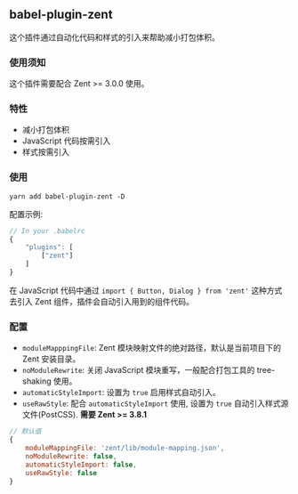 ## babel-plugin-zent

这个插件通过自动化代码和样式的引入来帮助减小打包体积。

### 使用须知

这个插件需要配合 Zent >= 3.0.0 使用。

### 特性

- 减小打包体积
- JavaScript 代码按需引入
- 样式按需引入

### 使用

`yarn add babel-plugin-zent -D`

配置示例:

```js
// In your .babelrc
{
	"plugins": [
		["zent"]
	]
}
```

在 JavaScript 代码中通过 `import { Button, Dialog } from 'zent'` 这种方式去引入 Zent 组件，插件会自动引入用到的组件代码。

### 配置

- `moduleMapppingFile`: Zent 模块映射文件的绝对路径，默认是当前项目下的 Zent 安装目录。
- `noModuleRewrite`: 关闭 JavaScript 模块重写，一般配合打包工具的 tree-shaking 使用。 
- `automaticStyleImport`: 设置为 `true` 启用样式自动引入。
- `useRawStyle`: 配合 `automaticStyleImport` 使用, 设置为 `true` 自动引入样式源文件(PostCSS). **需要 Zent >= 3.8.1**

```js
// 默认值
{
	moduleMappingFile: 'zent/lib/module-mapping.json',
	noModuleRewrite: false,
	automaticStyleImport: false,
	useRawStyle: false
}
```
